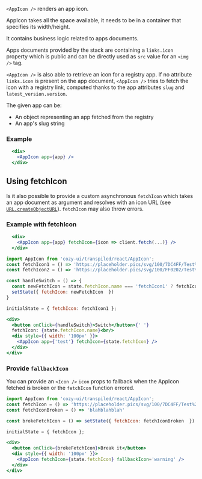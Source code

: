 `<AppIcon />` renders an app icon.

AppIcon takes all the space available, it needs to be in a container that specifies its width/height.

It contains business logic related to apps documents.

Apps documents provided by the stack are containing a `links.icon` property which is public and can be directly used as `src` value for an `<img />` tag.

`<AppIcon />` is also able to retrieve an icon for a registry app. If no attribute `links.icon` is present on the app document, `<AppIcon />` tries to fetch the icon with a registry link, computed thanks to the app attributes `slug` and `latest_version.version`.

The given app can be:

* An object representing an app fetched from the registry
* An app's slug string

### Example

```jsx static
  <div>
    <AppIcon app={app} />
  </div>
```

## Using fetchIcon
Is it also possible to provide a custom asynchronous `fetchIcon` which takes an app document as argument and resolves with an icon URL (see [`URL.createObjectURL`](https://developer.mozilla.org/en/docs/Web/API/URL/createObjectURL)). `fetchIcon` may also throw errors.

### Example with fetchIcon

```jsx static
  <div>
    <AppIcon app={app} fetchIcon={icon => client.fetch(...)} />
  </div>
```

```jsx
import AppIcon from 'cozy-ui/transpiled/react/AppIcon';
const fetchIcon1 = () => 'https://placeholder.pics/svg/100/7DC4FF/Test%20Icon'
const fetchIcon2 = () => 'https://placeholder.pics/svg/100/FF0202/Test%20Icon'

const handleSwitch = () => {
  const newFetchIcon = state.fetchIcon.name === 'fetchIcon1' ? fetchIcon2 : fetchIcon1
  setState({ fetchIcon: newFetchIcon  })
}

initialState = { fetchIcon: fetchIcon1 };

<div>
  <button onClick={handleSwitch}>Switch</button>{' '}
  fetchIcon: {state.fetchIcon.name}<br/>
  <div style={{ width: '100px' }}>
    <AppIcon app={'test'} fetchIcon={state.fetchIcon} />
  </div>
</div>
```

### Provide `fallbackIcon`

You can provide an `<Icon />` `icon` props to fallback when the AppIcon fetched is broken or the `fetchIcon` function errored.

```jsx
import AppIcon from 'cozy-ui/transpiled/react/AppIcon';
const fetchIcon = () => 'https://placeholder.pics/svg/100/7DC4FF/Test%20Icon'
const fetchIconBroken = () => 'blahblahblah'

const brokeFetchIcon = () => setState({ fetchIcon: fetchIconBroken  })

initialState = { fetchIcon };

<div>
  <button onClick={brokeFetchIcon}>Break it</button>
  <div style={{ width: '100px' }}>
    <AppIcon fetchIcon={state.fetchIcon} fallbackIcon='warning' />
  </div>
</div>
```
